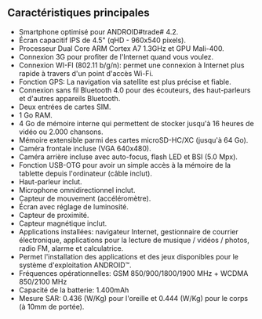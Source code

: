 ## Caractéristiques principales

* Smartphone optimisé pour ANDROID#trade# 4.2.
* Écran capacitif IPS de 4.5" (qHD - 960x540 pixels).
* Processeur Dual Core ARM Cortex A7 1.3GHz et GPU Mali-400.
* Connexion 3G pour profiter de l'Internet quand vous voulez.
* Connexion WI-FI (802.11 b/g/n): permet une connexion à Internet plus rapide à travers d'un point d'accès Wi-Fi.
* Fonction GPS: La navigation via satellite est plus précise et fiable.
* Connexion sans fil Bluetooth 4.0 pour des écouteurs, des haut-parleurs et d'autres appareils Bluetooth.
* Deux entrées de cartes SIM.
* 1 Go RAM.
* 4 Go de mémoire interne qui permettent de stocker jusqu'à 16 heures de vidéo ou 2.000 chansons.
* Mémoire extensible parmi des cartes microSD-HC/XC (jusqu'à 64 Go).
* Caméra frontale incluse (VGA 640x480).
* Caméra arrière incluse avec auto-focus, flash LED et BSI (5.0 Mpx).
* Fonction USB-OTG pour avoir un simple accès à la mémoire de la tablette depuis l'ordinateur (câble inclut).
* Haut-parleur inclut.
* Microphone omnidirectionnel inclut.
* Capteur de mouvement (accéléromètre).
* Écran avec réglage de luminosité.
* Capteur de proximité.
*	Capteur magnétique inclut.
* Applications installées: navigateur Internet, gestionnaire de courrier électronique, applications pour la lecture de musique / vidéos / photos, radio FM, alarme et calculatrice.
* Permet l'installation des applications et des jeux disponibles pour le système d'exploitation ANDROID™.
* Fréquences opérationnelles: GSM 850/900/1800/1900 MHz + WCDMA 850/2100 MHz
*	Capacité de la batterie: 1.400mAh
* Mesure SAR: 0.436 (W/Kg) pour l'oreille et 0.444 (W/Kg) pour le corps (à 10mm de portée).
